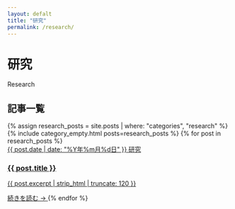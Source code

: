 ```yaml
---
layout: defalt
title: "研究"
permalink: /research/
---
```


<div class="page-header">
    <h1>研究</h1>
    <p class="page-subtitle">Research</p>
</div>


<div class="category-content">
    <div class="articles-section">
        <h2>記事一覧</h2>
        <div class="articles-grid">
            {% assign research_posts = site.posts | where: "categories", "research" %}
            {% include category_empty.html posts=research_posts %}
            {% for post in research_posts %}
            <a href="{{ post.url | relative_url }}" class="post-card">
                <div class="post-meta">
                    <span class="post-date">{{ post.date | date: "%Y年%m月%d日" }}</span>
                    <span class="post-category">研究</span>
                </div>
                <h3 class="article-title">{{ post.title }}</h3>
                <p class="article-excerpt">{{ post.excerpt | strip_html | truncate: 120 }}</p>
                <span class="article-link">続きを読む →</span>
            </a>
            {% endfor %}
        </div>
    </div>
</div>
